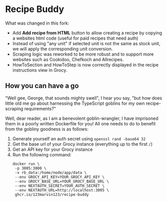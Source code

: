 # Recipe Buddy

What was changed in this fork:

- Add **Add recipe from HTML** button to allow creating a recipe by copying a websites html code (useful for paid recipes that need auth)
- Instead of using "any unit" if selected unit is not the same as stock unit, we will apply the corresponding unit conversion.
- Scraping logic was reworked to be more robust and to support more websites such as Cookidoo, Chefkoch and Allrecipes.
- HowToSection and HowToStep is now correctly displayed in the recipe instructions view in Grocy.

## How you can have a go

"Well gee, George, that sounds mighty swell", I hear you say, "but how does little old me go about harnessing the
TypeScript goblins for my own recipe-scraping requirements?"

Well, dear reader, as I am a benevolent goblin-wrangler, I have imprisoned them in a poorly written Dockerfile for you!
All one needs to do to benefit from the gobliny goodness is as follows:

1. Generate yourself an auth secret using `openssl rand -base64 32`
2. Get the base url of your Grocy instance (everything up to the first `/`)
3. Get an API key for your Grocy instance
4. Run the following command:
    ```
   docker run \
     -p 3005:3000 \
     -v rb_data:/home/node/app/data \
     --env GROCY_API_KEY=YOUR_GROCY_API_KEY \
     --env GROCY_BASE_URL=YOUR_GROCY_BASE_URL \
     --env NEXTAUTH_SECRET=YOUR_AUTH_SECRET \
     --env NEXTAUTH_URL=http://localhost:3005 \
     ghcr.io/123marvin123/recipe-buddy
   ```
